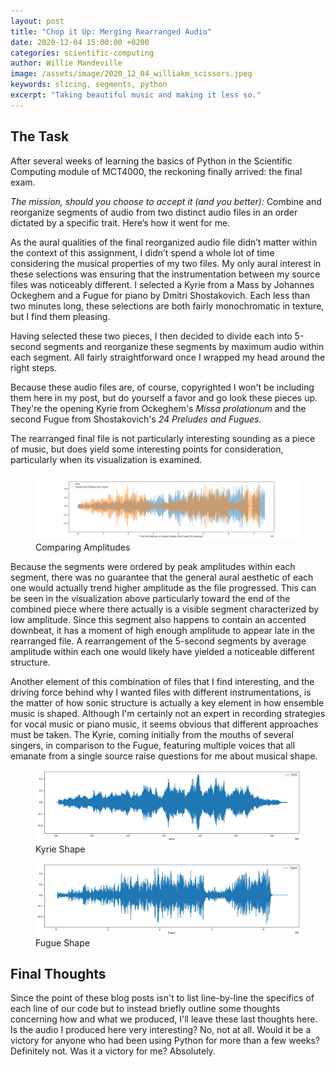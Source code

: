 ```yaml
---
layout: post
title: "Chop it Up: Merging Rearranged Audio"
date: 2020-12-04 15:00:00 +0200
categories: scientific-computing
author: Willie Mandeville
image: /assets/image/2020_12_04_williakm_scissors.jpeg
keywords: slicing, segments, python
excerpt: "Taking beautiful music and making it less so."
---
```

## The Task
After several weeks of learning the basics of Python in the Scientific Computing module of MCT4000, the reckoning finally arrived: the final exam.

*The mission, should you choose to accept it (and you better):*
Combine and reorganize segments of audio from two distinct audio files in an order dictated by a specific trait. Here’s how it went for me.

As the aural qualities of the final reorganized audio file didn’t matter within the context of this assignment, I didn’t spend a whole lot of time considering the musical properties of my two files. My only aural interest in these selections was ensuring that the instrumentation between my source files was noticeably different.  I selected a Kyrie from a Mass by Johannes Ockeghem and a Fugue for piano by Dmitri Shostakovich. Each less than two minutes long, these selections are both fairly monochromatic in texture, but I find them pleasing.

Having selected these two pieces, I then decided to divide each into 5-second segments and reorganize these segments by maximum audio within each segment. All fairly straightforward once I wrapped my head around the right steps.

Because these audio files are, of course, copyrighted I won't be including them here in my post, but do yourself a favor and go look these pieces up. They're the opening Kyrie from Ockeghem's *Missa prolationum* and the second Fugue from Shostakovich's *24 Preludes and Fugues*.

The rearranged final file is not particularly interesting sounding as a piece of music, but does yield some interesting points for consideration, particularly when its visualization is examined.

<figure style="float: auto">
   <img src="/assets/image/2020_12_04_williakm_audiovisualization.png" alt="The Score" title="Comparing Amplitudes" width="auto"/> <figcaption>Comparing Amplitudes</figcaption>
</figure>

Because the segments were ordered by peak amplitudes within each segment, there was no guarantee that the general aural aesthetic of each one would actually trend higher amplitude as the file progressed. This can be seen in the visualization above particularly toward the end of the combined piece where there actually is a visible segment characterized by low amplitude. Since this segment also happens to contain an accented downbeat, it has a moment of high enough amplitude to appear late in the rearranged file. A rearrangement of the 5-second segments by average amplitude within each one would likely have yielded a noticeable different structure.

Another element of this combination of files that I find interesting, and the driving force behind why I wanted files with different instrumentations, is the matter of how sonic structure is actually a key element in how ensemble music is shaped. Although I'm certainly not an expert in recording strategies for vocal music or piano music, it seems obvious that different approaches must be taken. The Kyrie, coming initially from the mouths of several singers, in comparison to the Fugue, featuring multiple voices that all emanate from a single source raise questions for me about musical shape.

<figure style="float: auto">
   <img src="/assets/image/2020_12_04_williakm_kyrie1.png" alt="The Score" title="Kyrie Shape" width="auto"/> <figcaption>Kyrie Shape</figcaption>
</figure>

<figure style="float: auto">
   <img src="/assets/image/2020_12_04_williakm_fugue1.png" alt="The Score" title="Comparing Amplitudes" width="auto"/> <figcaption>Fugue Shape</figcaption>
</figure>

## Final Thoughts
Since the point of these blog posts isn't to list line-by-line the specifics of each line of our code but to instead briefly outline some thoughts concerning how and what we produced, I'll leave these last thoughts here. Is the audio I produced here very interesting? No, not at all. Would it be a victory for anyone who had been using Python for more than a few weeks? Definitely not. Was it a victory for me? Absolutely.  
